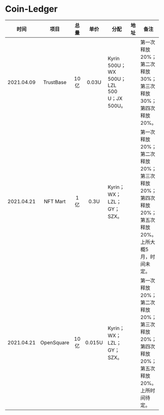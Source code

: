 # Coin-Ledger
|    时间    |    项目    | 总量 |  单价  | 分配                                      | 地址 | 备注                                                         |
| :--------: | :--------: | :--: | :----: | ----------------------------------------- | ---- | ------------------------------------------------------------ |
| 2021.04.09 | TrustBase  | 10亿 | 0.03U  | Kyrin 500U；WX 500U；LZL 500 U；JX 500U。 |      | 第一次释放20%；第二次释放30%；第三次释放30%；第四次释放20%。 |
| 2021.04.21 |  NFT Mart  | 1亿  |  0.3U  | Kyrin；WX；LZL；GY；SZX。                 |      | 第一次释放20%；第二次释放20%；第三次释放20%；第四次释放20%；第五次释放20%。上所大概5月，时间未定。 |
| 2021.04.21 | OpenSquare | 10亿 | 0.015U | Kyrin；WX；LZL；GY；SZX。                 |      | 第一次释放20%；第二次释放20%；第三次释放20%；第四次释放20%；第五次释放20%。上所时间待定。 |

